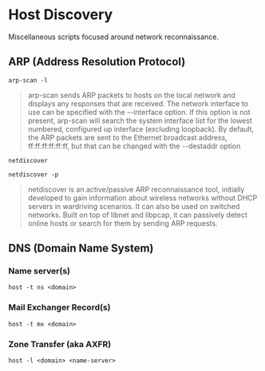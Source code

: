 # Host Discovery

Miscellaneous scripts focused around network reconnaissance.

## ARP (Address Resolution Protocol)

`arp-scan -l`
> arp-scan sends ARP packets to hosts on the local network and displays any responses that are received. The network interface to use can be specified with the --interface option. If this option is not present, arp-scan will search the system interface list for the lowest numbered, configured up interface (excluding loopback). By default, the ARP packets are sent to the Ethernet broadcast address, ff:ff:ff:ff:ff:ff, but that can be changed with the --destaddr option


`netdiscover`

`netdiscover -p`
> netdiscover is an active/passive ARP reconnaissance tool, initially developed to gain information about wireless networks without DHCP servers in wardriving scenarios. It can also be used on switched networks. Built on top of libnet and libpcap, it can passively detect online hosts or search for them by sending ARP requests.

## DNS (Domain Name System)

### Name server(s)
`host -t ns <domain>`

### Mail Exchanger Record(s)
`host -t mx <domain>`

### Zone Transfer (aka AXFR)
`host -l <domain> <name-server>`
